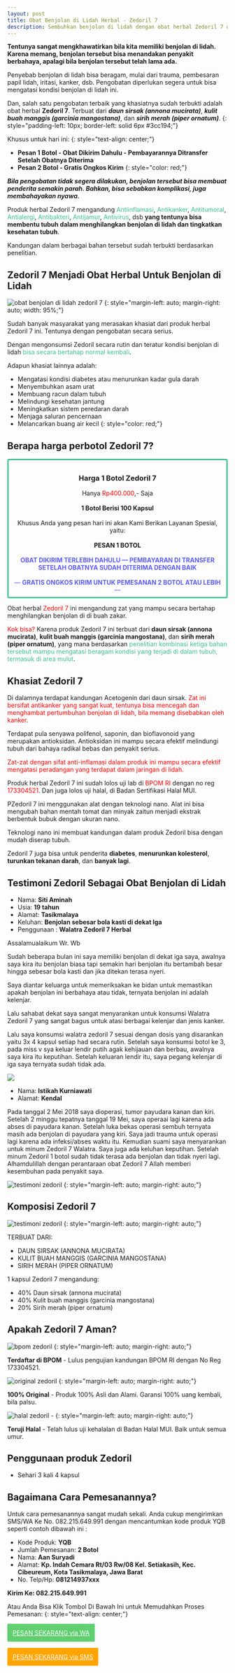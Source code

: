 ```yaml
---
layout: post
title: Obat Benjolan di Lidah Herbal - Zedoril 7
description: Sembuhkan benjolan di lidah dengan obat herbal Zedoril 7 dengan khasiat yang sudah terbukti. Terdaftar pula di BPOM RI.
---
```


**Tentunya sangat mengkhawatirkan bila kita memiliki benjolan di lidah. Karena memang, benjolan tersebut bisa menandakan penyakit berbahaya, apalagi bila benjolan tersebut telah lama ada.**

Penyebab benjolan di lidah bisa beragam, mulai dari trauma, pembesaran papil lidah, iritasi, kanker, dsb. Pengobatan diperlukan segera untuk bisa mengatasi kondisi benjolan di lidah ini.

Dan, salah satu pengobatan terbaik yang khasiatnya sudah terbukti adalah obat herbal **Zedoril 7**. Terbuat dari ***daun sirsak (annona mucirata)***, ***kulit buah manggis (garcinia mangostana)***, dan ***sirih merah (piper ornatum)***.
{: style="padding-left: 10px; border-left: solid 6px #3cc194;"}

Khusus untuk hari ini:
{: style="text-align: center;"}

+ **Pesan 1 Botol - Obat Dikirim Dahulu - Pembayarannya Ditransfer Setelah Obatnya Diterima**
+ **Pesan 2 Botol - Gratis Ongkos Kirim**
{: style="color: red;"}

***Bila pengobatan tidak segera dilakukan, benjolan tersebut bisa membuat penderita semakin parah. Bahkan, bisa sebabkan komplikasi, juga membahayakan nyawa.***

Produk herbal Zedoril 7 mengandung <span style="color: #3cc194;">Antiinflamasi</span>, <span style="color: #3cc194;">Antikanker</span>, <span style="color: #3cc194;">Antitumoral</span>, <span style="color: #3cc194;">Antialergi</span>, <span style="color: #3cc194;">Antibakteri</span>, <span style="color: #3cc194;">Antijamur</span>, <span style="color: #3cc194;">Antivirus</span>, dsb **yang tentunya bisa membentu tubuh dalam menghilangkan benjolan di lidah dan tingkatkan kesehatan tubuh**.

Kandungan dalam berbagai bahan tersebut sudah terbukti berdasarkan penelitian.

## Zedoril 7 Menjadi Obat Herbal Untuk Benjolan di Lidah

![obat benjolan di lidah zedoril 7](/images/zedoril3.jpg)
{: style="margin-left: auto; margin-right: auto; width: 95%;"}

Sudah banyak masyarakat yang merasakan khasiat dari produk herbal Zedoril 7 ini. Tentunya dengan pengobatan secara serius.

Dengan mengonsumsi Zedoril secara rutin dan teratur kondisi benjolan di lidah <span style="color: #3cc194;">bisa secara bertahap normal kembali</span>.

Adapun khasiat lainnya adalah:

+ Mengatasi kondisi diabetes atau menurunkan kadar gula darah
+ Menyembuhkan asam urat
+ Membuang racun dalam tubuh
+ Melindungi kesehatan jantung
+ Meningkatkan sistem peredaran darah
+ Menjaga saluran pencernaan
+ Melancarkan buang air kecil
{: style="color: red;"}

## Berapa harga perbotol Zedoril 7?

<div style="border: solid 3px #3cc194; border-radius: 4px; padding: 8px; text-align: center;">
<h3>Harga 1 Botol Zedoril 7</h3>
Hanya <span style="color: red">Rp400.000</span>,- Saja
<br />
<br />
<strong>1 Botol Berisi 100 Kapsul</strong>
<br />
<br />
Khusus Anda yang pesan hari ini akan Kami Berikan Layanan Spesial, yaitu:
<br />
<br />
<strong>PESAN 1 BOTOL</strong>
<br />
<br />
<span style="color: #5b5bff;"><strong>OBAT DIKIRIM TERLEBIH DAHULU — PEMBAYARAN DI TRANSFER SETELAH OBATNYA SUDAH DITERIMA DENGAN BAIK</strong></span>
<br />
<br />
<span style="color: #5b5bff;">— <strong>GRATIS ONGKOS KIRIM UNTUK PEMESANAN 2 BOTOL ATAU LEBIH</strong> —</span>
</div>

Obat herbal <span style="color: red">Zedoril 7</span> ini mengandung zat yang mampu secara bertahap menghilangkan benjolan di di buah zakar.

<span style="color: red">Kok bisa?</span> Karena produk Zedoril 7 ini terbuat dari **daun sirsak (annona mucirata)**, **kulit buah manggis (garcinia mangostana)**, dan **sirih merah (piper ornatum)**, yang mana berdasarkan <span style="color: #3cc194;">penelitian kombinasi ketiga bahan tersebut mampu mengatasi beragam kondisi yang terjadi di dalam tubuh, termasuk di area mulut</span>.

## Khasiat Zedoril 7

Di dalamnya terdapat kandungan Acetogenin dari daun sirsak. <span style="color: red">Zat ini bersifat antikanker yang sangat kuat, tentunya bisa mencegah dan menghambat pertumbuhan benjolan di lidah, bila memang disebabkan oleh kanker</span>.

Terdapat pula senyawa polifenol, saponin, dan bioflavonoid yang merupakan antioksidan. Antioksidan ini mampu secara efektif melindungi tubuh dari bahaya radikal bebas dan penyakit serius.

<span style="color: red">Zat-zat dengan sifat anti-inflamasi dalam produk ini mampu secara efektif mengatasi peradangan yang terdapat dalam jaringan di lidah.</span>

Produk herbal Zedoril 7 ini sudah lolos uji lab di <span style="color: red">BPOM RI</span> dengan no reg <span style="color: red">173304521</span>. Dan juga lolos uji halal, di <span style="color: greelight;">Badan Sertifikasi Halal MUI</span>.

PZedoril 7 ini menggunakan alat dengan teknologi nano. Alat ini bisa mengubah bahan mentah tomat dan minyak zaitun menjadi ekstrak berbentuk bubuk dengan ukuran nano.

Teknologi nano ini membuat kandungan dalam produk Zedoril bisa dengan mudah diserap tubuh.

Zedoril 7 juga bisa untuk penderita **diabetes**, **menurunkan kolesterol**, **turunkan tekanan darah**, dan **banyak lagi**.

## Testimoni Zedoril Sebagai Obat Benjolan di Lidah

+ Nama: **Siti Aminah**
+ Usia: **19 tahun**
+ Alamat: **Tasikmalaya**
+ Keluhan: **Benjolan sebesar bola kasti di dekat Iga**
+ Penggunaan : **Walatra Zedoril 7 Herbal**

Assalamualaikum Wr. Wb

Sudah beberapa bulan ini saya memiliki benjolan di dekat iga saya, awalnya saya kira itu benjolan biasa tapi semakin hari benjolan itu bertambah besar hingga sebesar bola kasti dan jika ditekan terasa nyeri. 

Saya diantar keluarga untuk memeriksakan ke bidan untuk memastikan apakah benjolan ini berbahaya atau tidak, ternyata benjolan ini adalah kelenjar.

Lalu sahabat dekat saya sangat menyarankan untuk konsumsi Walatra Zedoril 7 yang sangat bagus untuk atasi berbagai kelenjar dan jenis kanker.

Lalu saya konsumsi walatra zedoril 7 sesuai dengan dosis yang disarankan yaitu 3x 4 kapsul setiap had secara rutin. Setelah saya konsumsi botol ke 3, pada miss v sya keluar lendir putih agak kehijauan dan berbau, awalnya saya kira itu keputihan. Setelah keluaran lendir itu, saya pegang kelenjar di iga saya ternyata sudah tidak ada.

<img style="margin-left: auto; margin-right: auto;" src="/images/istikah.png">

+ Nama: **Istikah Kurniawati**
+ Alamat: **Kendal**

Pada tanggal 2 Mei 2018 saya dioperasi, tumor payudara kanan dan kiri. Setelah 2 minggu tepatnya tanggal 19 Mei, saya operaai lagi karena ada abses di payudara kanan. Setelah luka bekas operasi sembuh ternyata masih ada benjolan di payudara yang kiri. Saya jadi trauma untuk operasi lagi karena ada infeksi/abses waktu itu. Kemudian suami saya menyarankan untuk minum Zedoril 7 Walatra. Saya juga ada keluhan keputihan. Setelah minum Zedoril 1 botol sudah tidak terasa ada benjolan dan tidak nyeri lagi. Alhamdulillah dengan perantaraan obat Zedoril 7 Allah memberi kesembuhan pada penyakit saya.

![testimoni zedoril](/images/testi%20zedoril.jpg)
{: style="margin-left: auto; margin-right: auto;"}

## Komposisi Zedoril 7

![testimoni zedoril](/images/komposisi-zedoril-2.png)
{: style="margin-left: auto; margin-right: auto;"}

TERBUAT DARI:

+ DAUN SIRSAK (ANNONA MUCIRATA)
+ KULIT BUAH MANGGIS (GARCINIA MANGOSTANA)
+ SIRIH MERAH (PIPER ORNATUM)

1 kapsul Zedoril 7 mengandung:

+ 40% Daun sirsak (annona mucirata)
+ 40% Kulit buah manggis (garcinia mangostana)
+ 20% Sirih merah (piper ornatum)

## Apakah Zedoril 7 Aman?

![bpom zedoril](/images/logo3.png)
{: style="margin-left: auto; margin-right: auto;"}

**Terdaftar di BPOM** - 
Lulus pengujian kandungan BPOM RI dengan No Reg 173304521.

![original zedoril](/images/logo1.png)
{: style="margin-left: auto; margin-right: auto;"}

**100% Original** - 
Produk 100% Asli dan Alami. Garansi 100% uang kembali, bila palsu.

![halal zedoril](/images/logo2.png) - 
{: style="margin-left: auto; margin-right: auto;"}

**Teruji Halal** - 
Telah lulus uji kehalalan di Badan Halal MUI. Baik untuk semua umur.

## Penggunaan produk Zedoril

+ Sehari 3 kali 4 kapsul

## Bagaimana Cara Pemesanannya?

Untuk cara pemesanannya sangat mudah sekali. Anda cukup mengirimkan SMS/WA Ke No. 082.215.649.991 dengan mencantumkan kode produk YQB seperti contoh dibawah ini :

+ Kode Produk: **YQB**
+ Jumlah Pemesanan: **2 Botol**
+ Nama: **Aan Suryadi**
+ Alamat: **Kp. Indah Cemara Rt/03 Rw/08 Kel. Setiakasih, Kec. Cibeureum, Kota Tasikmalaya, Jawa Barat**
+ No. Telp/Hp: **081214937xxx**

**Kirim Ke: 082.215.649.991**

Atau Anda Bisa Klik Tombol Di Bawah Ini untuk Memudahkan Proses Pemesanan:
{: style="text-align: center;"}

<a style="background-color: #61ce70; border-radius: 2px; border: 2px solid rgb(97, 206, 112); color: white; display: inline-block; padding: 10px;" href="https://api.whatsapp.com/send?phone=6282215649991&text=Saya%20pesan%20obat%20herbal%20Zedoril%20dengan%20format%20pesanan%3A%0A-%20Kode%20produk%3A%20TIG%0A-%20Jumlah%20pesanan%3A%20%0A-%20Nama%20lengkap%3A%0A-%20Alamat%3A%0A-%20No.%20Hp%2FTelepon%3A">PESAN SEKARANG via WA</a>

<a style="background-color: orange; border-radius: 2px; border: 2px solid orange; color: white; display: inline-block; padding: 10px;" href="https://www.lycoherbal.com/2019/10/sms:+6282215649991?body=Saya%20pesan%20obat%20herbal%20Zedoril%20dengan%20format%20pesanan%3A%0A-%20Kode%20produk%3A%20TIG%0A-%20Jumlah%20pesanan%3A%20%0A-%20Nama%20lengkap%3A%0A-%20Alamat%3A%0A-%20No.%20Hp%2FTelepon%3A">PESAN SEKARANG via SMS</a>
